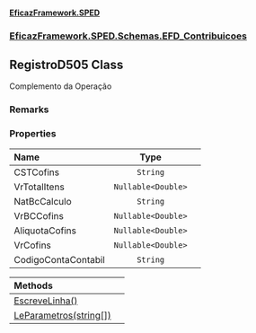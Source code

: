 #### [EficazFramework.SPED](EficazFrameworkSPED.md 'EficazFramework SPED')
### [EficazFramework.SPED.Schemas.EFD_Contribuicoes](EficazFramework.SPED.Schemas.EFD_Contribuicoes.md 'EficazFramework.SPED.Schemas.EFD_Contribuicoes')

## RegistroD505 Class

Complemento da Operação

### Remarks
### Properties

| Name | Type | |
| :--- | :---: | :--- |
| CSTCofins | `String` |  |
| VrTotalItens | `Nullable<Double>` |  |
| NatBcCalculo | `String` |  |
| VrBCCofins | `Nullable<Double>` |  |
| AliquotaCofins | `Nullable<Double>` |  |
| VrCofins | `Nullable<Double>` |  |
| CodigoContaContabil | `String` |  |

| Methods | |
| :--- | :--- |
| [EscreveLinha()](EficazFramework.SPED.Schemas.EFD_Contribuicoes/RegistroD505/EscreveLinha().md 'EficazFramework.SPED.Schemas.EFD_Contribuicoes.RegistroD505.EscreveLinha()') | |
| [LeParametros(string[])](EficazFramework.SPED.Schemas.EFD_Contribuicoes/RegistroD505/LeParametros(string[]).md 'EficazFramework.SPED.Schemas.EFD_Contribuicoes.RegistroD505.LeParametros(string[])') | |
